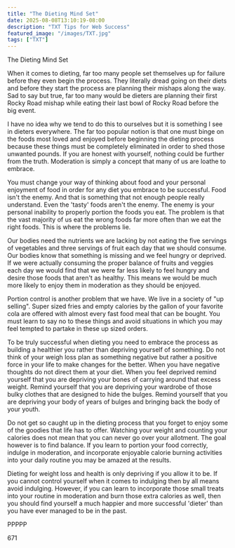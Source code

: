 ```yaml
---
title: "The Dieting Mind Set"
date: 2025-08-08T13:10:19-08:00
description: "TXT Tips for Web Success"
featured_image: "/images/TXT.jpg"
tags: ["TXT"]
---
```


The Dieting Mind Set

When it comes to dieting, far too many people set themselves up for failure before they even begin the process. They literally dread going on their diets and before they start the process are planning their mishaps along the way. Sad to say but true, far too many would be dieters are planning their first Rocky Road mishap while eating their last bowl of Rocky Road before the big event.

I have no idea why we tend to do this to ourselves but it is something I see in dieters everywhere. The far too popular notion is that one must binge on the foods most loved and enjoyed before beginning the dieting process because these things must be completely eliminated in order to shed those unwanted pounds. If you are honest with yourself, nothing could be further from the truth. Moderation is simply a concept that many of us are loathe to embrace.

You must change your way of thinking about food and your personal enjoyment of food in order for any diet you embrace to be successful. Food isn't the enemy. And that is something that not enough people really understand. Even the 'tasty' foods aren't the enemy. The enemy is your personal inability to properly portion the foods you eat. The problem is that the vast majority of us eat the wrong foods far more often than we eat the right foods. This is where the problems lie.

Our bodies need the nutrients we are lacking by not eating the five servings of vegetables and three servings of fruit each day that we should consume. Our bodies know that something is missing and we feel hungry or deprived. If we were actually consuming the proper balance of fruits and veggies each day we would find that we were far less likely to feel hungry and desire those foods that aren't as healthy. This means we would be much more likely to enjoy them in moderation as they should be enjoyed. 

Portion control is another problem that we have. We live in a society of "up selling". Super sized fries and empty calories by the gallon of your favorite cola are offered with almost every fast food meal that can be bought. You must learn to say no to these things and avoid situations in which you may feel tempted to partake in these up sized orders. 

To be truly successful when dieting you need to embrace the process as building a healthier you rather than depriving yourself of something. Do not think of your weigh loss plan as something negative but rather a positive force in your life to make changes for the better. When you have negative thoughts do not direct them at your diet. When you feel deprived remind yourself that you are depriving your bones of carrying around that excess weight. Remind yourself that you are depriving your wardrobe of those bulky clothes that are designed to hide the bulges. Remind yourself that you are depriving your body of years of bulges and bringing back the body of your youth.

Do not get so caught up in the dieting process that you forget to enjoy some of the goodies that life has to offer. Watching your weight and counting your calories does not mean that you can never go over your allotment. The goal however is to find balance. If you learn to portion your food correctly, indulge in moderation, and incorporate enjoyable calorie burning activities into your daily routine you may be amazed at the results. 

Dieting for weight loss and health is only depriving if you allow it to be. If you cannot control yourself when it comes to indulging then by all means avoid indulging. However, if you can learn to incorporate those small treats into your routine in moderation and burn those extra calories as well, then you should find yourself a much happier and more successful 'dieter' than you have ever managed to be in the past.

PPPPP

671

